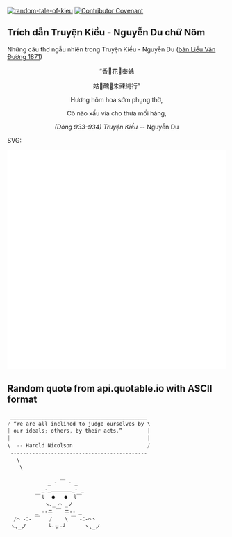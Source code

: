 [![random-tale-of-kieu](https://github.com/huuquyet/random-tale-of-kieu/actions/workflows/random-tale-of-kieu.yml/badge.svg)](https://github.com/huuquyet/random-tale-of-kieu/actions/workflows/random-tale-of-kieu.yml)
[![Contributor Covenant](https://img.shields.io/badge/Contributor%20Covenant-2.1-4baaaa.svg)](.github/CODE_OF_CONDUCT.md "Contributor Covenant 2.1")

## Trích dẫn Truyện Kiều - Nguyễn Du chữ Nôm

Những câu thơ ngẫu nhiên trong Truyện Kiều - Nguyễn Du ([bản Liễu Văn Đường 1871](https://vi.wikisource.org/wiki/Truy%E1%BB%87n_Ki%E1%BB%81u_(b%E1%BA%A3n_Li%E1%BB%85u_V%C4%83n_%C3%90%C6%B0%E1%BB%9Dng_1871)))

<div align="center">
<!-- START_KIEU -->
      <p class="nom">“香𣋚花󰉲奉蜍</p>
      <p class="nom">姑󰅹醜𩴬朱䜹䋦行”</p>
      <p class="quocngu">Hương hôm hoa sớm phụng thờ,</p>
      <p class="quocngu">Cô nào xấu vía cho thưa mối hàng,</p>
      <p class="author"><i>(Dòng 933-934) Truyện Kiều</i> -- Nguyễn Du</p>
<!-- END_KIEU -->
</div>

SVG:

<div align="center">
  <img src="./assets/random-kieu.svg" alt="The Tale of Kieu - Nguyen Du">
</div>

## Random quote from api.quotable.io with ASCII format

<!-- START_QUOTE -->
```rust
 ____________________________________________
/ “We are all inclined to judge ourselves by \
| our ideals; others, by their acts.”        |
|                                            |
\  -- Harold Nicolson                        /
 --------------------------------------------
   \
    \
  
             _ - ￣ - _
           _-_＿＿＿＿_- _
         ￣ｌ  ●   ●  l￣
            ヽ､_ ⌒ _ノ
         _ -‐ニ ￣ ニ‐- _
  /⌒ ‐ﾆ‐ ￣   /    \ ￣ ‐ﾆ‐⌒ヽ
 ヽ､_ノ       └-ｕ‐┘      ヽ､_ノ
```
<!-- END_QUOTE -->
